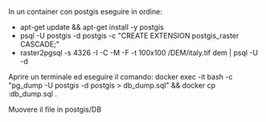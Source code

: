 In un container con postgis eseguire in ordine:
- apt-get update && apt-get install -y postgis
- psql -U postgis -d postgis -c "CREATE EXTENSION postgis_raster CASCADE;"
- raster2pgsql -s 4326 -I -C -M -F -t 100x100 /DEM/italy.tif dem | psql -U <db-user> -d <db-name>

Aprire un terminale ed eseguire il comando: docker exec -it <postgis-container-id> bash -c "pg_dump -U postgis -d postgis > db_dump.sql" && docker cp <postgis-container-id>:db_dump.sql .

Muovere il file in postgis/DB